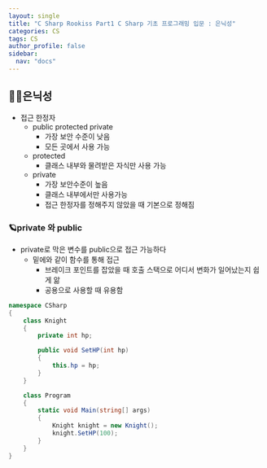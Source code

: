 ```yaml
---
layout: single
title: "C Sharp Rookiss Part1 C Sharp 기초 프로그래밍 입문 : 은닉성"
categories: CS
tags: CS
author_profile: false
sidebar:
  nav: "docs"
---
```


## 🙇‍♀️은닉성

* 접근 한정자
  * public protected private
    * 가장 보안 수준이 낮음
    * 모든 곳에서 사용 가능
  * protected
    * 클래스 내부와 물려받은 자식만 사용 가능
  * private
    * 가장 보안수준이 높음
    * 클래스 내부에서만 사용가능
    * 접근 한정자를 정해주지 않았을 때 기본으로 정해짐

### 🪐private 와 public
* private로 막은 변수를 public으로 접근 가능하다
  * 밑에와 같이 함수를 통해 접근
    * 브레이크 포인트를 잡았을 때 호출 스택으로 어디서 변화가 일어났는지 쉽게 앎
    * 공용으로 사용할 때 유용함

```cs
namespace CSharp
{
    class Knight
    {
        private int hp;

        public void SetHP(int hp)
        {
            this.hp = hp;
        }
    }

    class Program
    {
        static void Main(string[] args)
        {
            Knight knight = new Knight();
            knight.SetHP(100);
        }
    }
}
```
